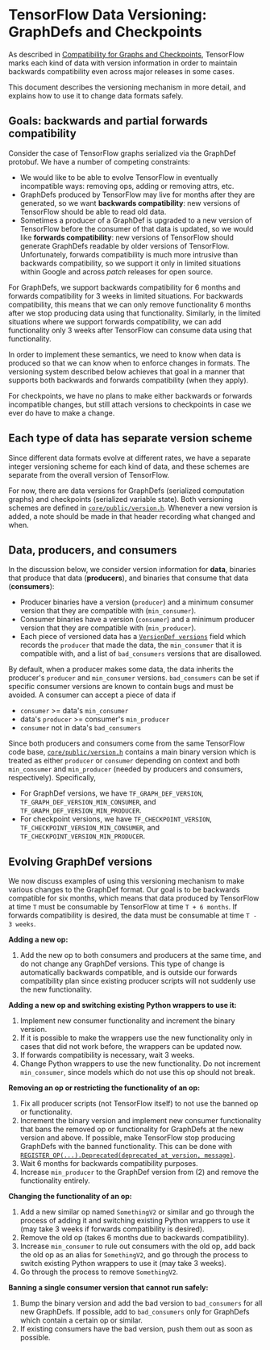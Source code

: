 # TensorFlow Data Versioning: GraphDefs and Checkpoints

As described in [Compatibility for Graphs and Checkpoints](versions.md#graphs),
TensorFlow marks each kind of data with version information in order to maintain
backwards compatibility even across major releases in some cases.

This document describes the versioning mechanism in more detail, and explains
how to use it to change data formats safely.

## Goals: backwards and partial forwards compatibility

Consider the case of TensorFlow graphs serialized via the GraphDef protobuf.  We
have a number of competing constraints:

* We would like to be able to evolve TensorFlow in eventually incompatible ways:
  removing ops, adding or removing attrs, etc.
* GraphDefs produced by TensorFlow may live for months after they are generated,
  so we want **backwards compatibility**: new versions of TensorFlow should be
  able to read old data.
* Sometimes a producer of a GraphDef is upgraded to a new version of TensorFlow
  before the consumer of that data is updated, so we would like **forwards
  compatibility**: new versions of TensorFlow should generate GraphDefs readable
  by older versions of TensorFlow.  Unfortunately, forwards compatibility is
  much more intrusive than backwards compatibility, so we support it only in
  limited situations within Google and across *patch* releases for open source.

For GraphDefs, we support backwards compatibility for 6 months and forwards
compatibility for 3 weeks in limited situations.  For backwards compatibility,
this means that we can only remove functionality 6 months after we stop
producing data using that functionality.  Similarly, in the limited situations
where we support forwards compatibility, we can add functionality only 3 weeks
after TensorFlow can consume data using that functionality.

In order to implement these semantics, we need to know when data is produced so
that we can know when to enforce changes in formats.  The versioning system
described below achieves that goal in a manner that supports both backwards and
forwards compatibility (when they apply).

For checkpoints, we have no plans to make either backwards or forwards
incompatible changes, but still attach versions to checkpoints in case we ever
do have to make a change.

## Each type of data has separate version scheme

Since different data formats evolve at different rates, we have a separate
integer versioning scheme for each kind of data, and these schemes are separate
from the overall version of TensorFlow.

For now, there are data versions for GraphDefs (serialized computation graphs)
and checkpoints (serialized variable state).  Both versioning schemes are
defined in
[`core/public/version.h`](https://github.com/tensorflow/tensorflow/blob/master/tensorflow/core/public/version.h).
Whenever a new version is added, a note should be made in that header recording
what changed and when.

## Data, producers, and consumers

In the discussion below, we consider version information for **data**, binaries
that produce that data (**producers**), and binaries that consume that data
(**consumers**):

* Producer binaries have a version (`producer`) and a minimum consumer version
  that they are compatible with (`min_consumer`).
* Consumer binaries have a version (`consumer`) and a minimum producer version
  that they are compatible with (`min_producer`).
* Each piece of versioned data has a [`VersionDef
  versions`](https://github.com/tensorflow/tensorflow/blob/master/tensorflow/core/framework/versions.proto)
  field which records the `producer` that made the data, the `min_consumer` that
  it is compatible with, and a list of `bad_consumers` versions that are
  disallowed.

By default, when a producer makes some data, the data inherits the producer's
`producer` and `min_consumer` versions.  `bad_consumers` can be set if specific
consumer versions are known to contain bugs and must be avoided.  A consumer
can accept a piece of data if

* `consumer` >= data's `min_consumer`
* data's `producer` >= consumer's `min_producer`
* `consumer` not in data's `bad_consumers`

Since both producers and consumers come from the same TensorFlow code base,
[`core/public/version.h`](https://github.com/tensorflow/tensorflow/blob/master/tensorflow/core/public/version.h)
contains a main binary version which is treated as either `producer` or
`consumer` depending on context and both `min_consumer` and `min_producer`
(needed by producers and consumers, respectively).  Specifically,

* For GraphDef versions, we have `TF_GRAPH_DEF_VERSION`,
  `TF_GRAPH_DEF_VERSION_MIN_CONSUMER`, and `TF_GRAPH_DEF_VERSION_MIN_PRODUCER`.
* For checkpoint versions, we have `TF_CHECKPOINT_VERSION`,
  `TF_CHECKPOINT_VERSION_MIN_CONSUMER`, and
  `TF_CHECKPOINT_VERSION_MIN_PRODUCER`.

## Evolving GraphDef versions

We now discuss examples of using this versioning mechanism to make various
changes to the GraphDef format.  Our goal is to be backwards compatible for six
months, which means that data produced by TensorFlow at time `T` must be
consumable by TensorFlow at time `T + 6 months`.  If forwards compatibility is
desired, the data must be consumable at time `T - 3 weeks`.

**Adding a new op:**

1. Add the new op to both consumers and producers at the same time, and do not
   change any GraphDef versions.  This type of change is automatically backwards
   compatible, and is outside our forwards compatibility plan since existing
   producer scripts will not suddenly use the new functionality.

**Adding a new op and switching existing Python wrappers to use it:**

1. Implement new consumer functionality and increment the binary version.
2. If it is possible to make the wrappers use the new functionality only in
   cases that did not work before, the wrappers can be updated now.
3. If forwards compatibility is necessary, wait 3 weeks.
4. Change Python wrappers to use the new functionality.  Do not increment
   `min_consumer`, since models which do not use this op should not break.

**Removing an op or restricting the functionality of an op:**

1. Fix all producer scripts (not TensorFlow itself) to not use the banned op or
   functionality.
2. Increment the binary version and implement new consumer functionality that
   bans the removed op or functionality for GraphDefs at the new version and
   above.  If possible, make TensorFlow stop producing GraphDefs with the banned
   functionality.  This can be done with
   [`REGISTER_OP(...).Deprecated(deprecated_at_version, message)`](
   https://github.com/tensorflow/tensorflow/blob/b289bc7a50fc0254970c60aaeba01c33de61a728/tensorflow/core/ops/array_ops.cc#L1009).
3. Wait 6 months for backwards compatibility purposes.
4. Increase `min_producer` to the GraphDef version from (2) and remove the
   functionality entirely.

**Changing the functionality of an op:**

1. Add a new similar op named `SomethingV2` or similar and go through the
   process of adding it and switching existing Python wrappers to use it (may
   take 3 weeks if forwards compatibility is desired).
2. Remove the old op (takes 6 months due to backwards compatibility).
3. Increase `min_consumer` to rule out consumers with the old op, add back the
   old op as an alias for `SomethingV2`, and go through the process to switch
   existing Python wrappers to use it (may take 3 weeks).
4. Go through the process to remove `SomethingV2`.

**Banning a single consumer version that cannot run safely:**

1. Bump the binary version and add the bad version to `bad_consumers` for all
   new GraphDefs.  If possible, add to `bad_consumers` only for GraphDefs which
   contain a certain op or similar.
2. If existing consumers have the bad version, push them out as soon as
   possible.
